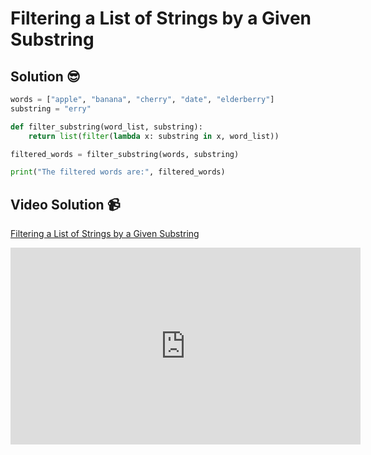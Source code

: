 # Filtering a List of Strings by a Given Substring

## Solution 😎

```python
words = ["apple", "banana", "cherry", "date", "elderberry"]
substring = "erry"

def filter_substring(word_list, substring):
    return list(filter(lambda x: substring in x, word_list))

filtered_words = filter_substring(words, substring)

print("The filtered words are:", filtered_words)
```

## Video Solution 📹

[Filtering a List of Strings by a Given Substring](https://drive.google.com/file/d/1JS5uCMXEc9_osU2b5TMFR0RtHaY7nycj/view?usp=share_link)
<iframe width="560" height="315" src="https://www.youtube.com/embed/7kBwBfdheuk" title="YouTube video player" frameborder="0" allow="accelerometer; autoplay; clipboard-write; encrypted-media; gyroscope; picture-in-picture; web-share" allowfullscreen></iframe>
